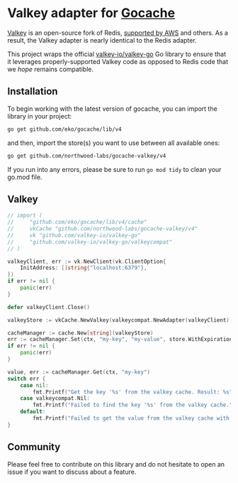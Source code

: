 # Valkey adapter for [Gocache](https://github.com/eko/gocache/)

[Valkey](https://valkey.io) is an open-source fork of Redis, [supported by AWS](https://aws.amazon.com/elasticache/what-is-valkey/) and others. As a result, the Valkey adapter is nearly identical to the Redis adapter.

This project wraps the official [valkey-io/valkey-go](https://github.com/valkey-io/valkey-go) Go library to ensure that it leverages properly-supported Valkey code as opposed to Redis code that we _hope_ remains compatible.

## Installation

To begin working with the latest version of gocache, you can import the library in your project:

```bash
go get github.com/eko/gocache/lib/v4
```

and then, import the store(s) you want to use between all available ones:

```bash
go get github.com/northwood-labs/gocache-valkey/v4
```

If you run into any errors, please be sure to run `go mod tidy` to clean your go.mod file.

## Valkey

```go
// import (
//     "github.com/eko/gocache/lib/v4/cache"
//     vkCache "github.com/northwood-labs/gocache-valkey/v4"
//     vk "github.com/valkey-io/valkey-go"
//     "github.com/valkey-io/valkey-go/valkeycompat"
// )

valkeyClient, err := vk.NewClient(vk.ClientOption{
    InitAddress: []string{"localhost:6379"},
})
if err != nil {
    panic(err)
}

defer valkeyClient.Close()

valkeyStore := vkCache.NewValkey(valkeycompat.NewAdapter(valkeyClient))

cacheManager := cache.New[string](valkeyStore)
err := cacheManager.Set(ctx, "my-key", "my-value", store.WithExpiration(15*time.Second))
if err != nil {
    panic(err)
}

value, err := cacheManager.Get(ctx, "my-key")
switch err {
    case nil:
        fmt.Printf("Get the key '%s' from the valkey cache. Result: %s", "my-key", value)
    case valkeycompat.Nil:
        fmt.Printf("Failed to find the key '%s' from the valkey cache.", "my-key")
    default:
        fmt.Printf("Failed to get the value from the valkey cache with key '%s': %v", "my-key", err)
}
```

## Community

Please feel free to contribute on this library and do not hesitate to open an issue if you want to discuss about a feature.
